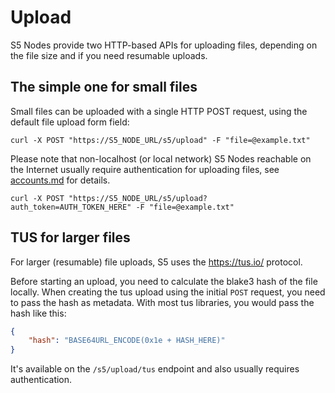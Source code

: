 # Upload

S5 Nodes provide two HTTP-based APIs for uploading files, depending on the file size and if you need resumable uploads.

## The simple one for small files

Small files can be uploaded with a single HTTP POST request, using the default file upload form field:

`curl -X POST "https://S5_NODE_URL/s5/upload" -F "file=@example.txt"`

Please note that non-localhost (or local network) S5 Nodes reachable on the Internet usually require authentication for uploading files, see [accounts.md](accounts.html) for details.

`curl -X POST "https://S5_NODE_URL/s5/upload?auth_token=AUTH_TOKEN_HERE" -F "file=@example.txt"`

## TUS for larger files

For larger (resumable) file uploads, S5 uses the https://tus.io/ protocol.

Before starting an upload, you need to calculate the blake3 hash of the file locally. When creating the tus upload using the initial `POST` request, you need to pass the hash as metadata. With most tus libraries, you would pass the hash like this:

```json
{
    "hash": "BASE64URL_ENCODE(0x1e + HASH_HERE)"
}
```

It's available on the `/s5/upload/tus` endpoint and also usually requires authentication.
